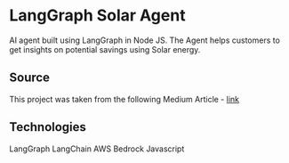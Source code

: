 # LangGraph Solar Agent

AI agent built using LangGraph in Node JS. The Agent helps customers to get insights on potential savings using Solar energy.

## Source
This project was taken from the following Medium Article - [link](https://medium.com/@lorevanoudenhove/how-to-build-ai-agents-with-langgraph-a-step-by-step-guide-5d84d9c7e832)

## Technologies
LangGraph
LangChain
AWS Bedrock
Javascript